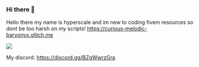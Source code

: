 ### Hi there 👋

Hello there my name is hyperscale and im new to coding fivem resources so dont be too harsh on my scripts!
https://curious-melodic-baryonyx.glitch.me

  <img src="https://curious-melodic-baryonyx.glitch.me" />


My discord: https://discord.gg/BZgWwrzGra




<!--
**Hyperscale1/Hyperscale1** is a ✨ _special_ ✨ repository because its `README.md` (this file) appears on your GitHub profile.

Here are some ideas to get you started:

- 🔭 I’m currently working on ...
- 🌱 I’m currently learning ...
- 👯 I’m looking to collaborate on ...
- 🤔 I’m looking for help with ...
- 💬 Ask me about ...
- 📫 How to reach me: ...
- 😄 Pronouns: ...
- ⚡ Fun fact: ...
-->
